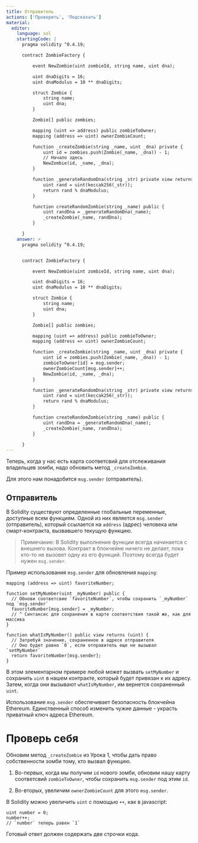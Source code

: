 ```yaml
---
title: Отправитель
actions: ['Проверить', 'Подсказать']
material:
  editor:
    language: sol
    startingCode: |
      pragma solidity ^0.4.19;

      contract ZombieFactory {

          event NewZombie(uint zombieId, string name, uint dna);

          uint dnaDigits = 16;
          uint dnaModulus = 10 ** dnaDigits;

          struct Zombie {
              string name;
              uint dna;
          }

          Zombie[] public zombies;

          mapping (uint => address) public zombieToOwner;
          mapping (address => uint) ownerZombieCount;

          function _createZombie(string _name, uint _dna) private {
              uint id = zombies.push(Zombie(_name, _dna)) - 1;
              // Начало здесь
              NewZombie(id, _name, _dna);
          }

          function _generateRandomDna(string _str) private view returns (uint) {
              uint rand = uint(keccak256(_str));
              return rand % dnaModulus;
          }

          function createRandomZombie(string _name) public {
              uint randDna = _generateRandomDna(_name);
              _createZombie(_name, randDna);
          }

      }
    answer: >
      pragma solidity ^0.4.19;


      contract ZombieFactory {

          event NewZombie(uint zombieId, string name, uint dna);

          uint dnaDigits = 16;
          uint dnaModulus = 10 ** dnaDigits;

          struct Zombie {
              string name;
              uint dna;
          }

          Zombie[] public zombies;

          mapping (uint => address) public zombieToOwner;
          mapping (address => uint) ownerZombieCount;

          function _createZombie(string _name, uint _dna) private {
              uint id = zombies.push(Zombie(_name, _dna)) - 1;
              zombieToOwner[id] = msg.sender;
              ownerZombieCount[msg.sender]++;
              NewZombie(id, _name, _dna);
          }

          function _generateRandomDna(string _str) private view returns (uint) {
              uint rand = uint(keccak256(_str));
              return rand % dnaModulus;
          }

          function createRandomZombie(string _name) public {
              uint randDna = _generateRandomDna(_name);
              _createZombie(_name, randDna);
          }

      }
---
```


Теперь, когда у нас есть карта соответсвий для отслеживания владельцев зомби, надо обновить метод `_createZombie`.

Для этого нам понадобится `msg.sender` (отправитель).

## Отправитель

В Solidity существуют определенные глобальные переменные, доступные всем функциям. Одной из них является `msg.sender` (отправитель), который ссылается на `address` (адрес) человека или смарт-контракта, вызвавшего текущую функцию.

> Примечание: В Solidity выполнение функции всегда начинается с внешнего вызова. Контракт в блокчейне ничего не делает, пока кто-то не вызовет одну из его функций. Поэтому всегда будет нужен `msg.sender`.

Пример использования `msg.sender` для обновления `mapping`:

```
mapping (address => uint) favoriteNumber;

function setMyNumber(uint _myNumber) public {
  // Обнови соответсвие `favoriteNumber`, чтобы сохранить `_myNumber` под `msg.sender`
  favoriteNumber[msg.sender] = _myNumber;
  // ^ Синтаксис для сохранения в карте соответствия такой же, как для массива
}

function whatIsMyNumber() public view returns (uint) {
  // Затребуй значение, сохраненное в адресе отправителя 
  // Оно будет равно `0`, если отправитель еще не вызывал `setMyNumber`
  return favoriteNumber[msg.sender];
}
```

В этом элементарном примере любой может вызвать `setMyNumber` и сохранить `uint` в нашем контракте, который будет привязан к их адресу. Затем, когда они вызывают `whatIsMyNumber`, им вернется сохраненный `uint`.

Использование `msg.sender` обеспечивает безопасность блокчейна Ethereum. Единственный способ изменить чужие данные - украсть приватный ключ адреса Ethereum.

# Проверь себя

Обновим метод `_createZombie` из Урока 1, чтобы дать право собственности зомби тому, кто вызвал функцию. 

1. Во-первых, когда мы получим `id` нового зомби, обновим нашу карту соответсвий  `zombieToOwner`, чтобы сохранить `msg.sender` под этим `id`.

2. Во-вторых, увеличим `ownerZombieCount` для этого `msg.sender`. 

В Solidity можно увеличить `uint` с помощью `++`, как в javascript:

```
uint number = 0;
number++;
// `number` теперь равен `1`
```

Готовый ответ должен содержать две строчки кода. 
